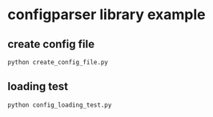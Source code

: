 # configparser library example

## create config file
    
    python create_config_file.py
    
## loading test

    python config_loading_test.py
